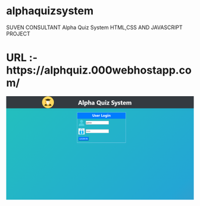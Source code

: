 # alphaquizsystem
SUVEN CONSULTANT Alpha Quiz System HTML,CSS AND JAVASCRIPT PROJECT
<h1>URL :- https://alphquiz.000webhostapp.com/</h1>
<img src="https://github.com/AbhishekGandre/alphaquizsystem/blob/main/Screenshot%202022-12-21%20120724.png?raw=true">
